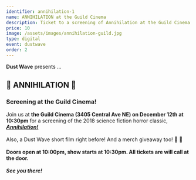 ```yaml
---
identifier: annihilation-1
name: ANNIHILATION at the Guild Cinema
description: Ticket to a screening of Annihilation at the Guild Cinema
price: 10
image: /assets/images/annihilation-guild.jpg
type: digital
event: dustwave
order: 2
---
```

<strong>Dust Wave</strong> presents ...
<br>
<h2>🌿 ANNIHILATION 🐻</h2>
<h3>Screening at the Guild Cinema!</h3>
Join us at <strong>the Guild Cinema (3405 Central Ave NE) on December 12th at 10:30pm</strong> for a screening of the 2018 science fiction horror classic, <a href="https://www.imdb.com/title/tt0063522" target="_blank"><strong><i>Annihilation!</i></strong></a>
<br><br>
Also, a Dust Wave short film right before! And a merch giveaway too! 🎥 🎉
<br><br>
<strong>Doors open at 10:00pm, show starts at 10:30pm. All tickets are will call at the door.</strong>
<br><br>
<strong><i>See you there!</i></strong>